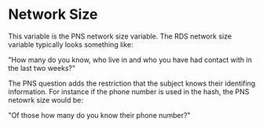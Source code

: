 # Network Size

This variable is the PNS network size variable. The RDS network size variable
typically looks something like:

"How many <people in the population> do you know, who live in <catchment area> and
who you have had contact with in the last two weeks?"

The PNS question adds the restriction that the subject knows their identifing information.
For instance if the phone number is used in the hash, the PNS netowrk size would be:

"Of those how many do you know their phone number?"
